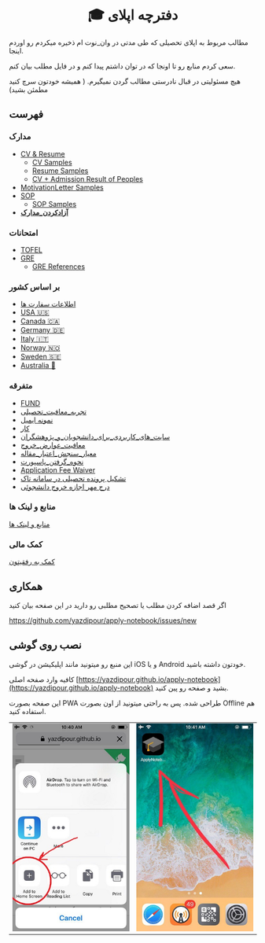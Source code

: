 ﻿<h1 align="center"> 🎓 دفترچه اپلای </h1>

مطالب مربوط به اپلای تحصیلی که طی مدتی در وان_نوت ام ذخیره میکردم رو اوردم اینجا.

سعی کردم منابع رو تا اونجا که در توان داشتم پیدا کنم و در فایل مطلب بیان کنم.

هیچ مسئولیتی در قبال نادرستی مطالب گردن نمیگیرم. ( همیشه خودتون سرچ کنید مطمئن بشید)

## فهرست

### مدارک

* [CV & Resume](Documents/RESUME.md)
    * [CV Samples](https://github.com/yazdipour/apply-notebook/tree/master/Documents/CV_Sample)
    * [Resume Samples](https://github.com/yazdipour/apply-notebook/tree/master/Documents/Resume_Sample)
    * [CV + Admission Result of Peoples](https://github.com/yazdipour/apply-notebook/tree/master/Documents/Profiles)
* [MotivationLetter Samples](https://github.com/yazdipour/apply-notebook/tree/master/Documents/MotivationLetter)
* [SOP](Documents/SOP.md)
    * [SOP Samples](https://github.com/yazdipour/apply-notebook/tree/master/Documents/SOP_Sample)
* [**آزادکردن_مدارک**](Documents/آزادکردن_مدارک.md)

### امتحانات

* [TOFEL](Exams/TOFEL.md)
* [GRE](Exams/GRE.md)
    * [GRE References](https://github.com/yazdipour/apply-notebook/tree/master/Exams)

### بر اساس کشور

* [اطلاعات سفارت ها](_/EmbassyInfo.md)
* [USA 🇺🇸](Countries/USA/README.md)
* [Canada 🇨🇦](Countries/Canada/README.md)
* [Germany 🇩🇪](Countries/Germany/README.md)
* [Italy 🇮🇹](Countries/Italy/README.md)
* [Norway 🇳🇴](Countries/Norway/README.md)
* [Sweden 🇸🇪](Countries/Sweden/README.md)
* [Australia 🦘](Countries/Australia/README.md)

### متفرقه

* [FUND](_/FUND_SITES.md)
* [تجربه_معافیت_تحصیلی](https://github.com/yazdipour/apply-notebook/raw/master/_/تجربه_معافیت_تحصیلی.png)
* [نمونه ایمیل](_/Mail.md)
* [کار](_/Job_Fund.md)
* [سایت_های_کاربردی_برای_دانشجویان_و_پژوهشگران](_/سایت_های_کاربردی_برای_دانشجویان_و_پژوهشگران.md)
* [معافیت_عوارض_خروج](_/معافیت_عوارض_خروج.md)
* [معیار_سنجش_اعتبار_مقاله](_/معیار_سنجش_اعتبار_مقاله.md)
* [نحوه_گرفتن_پاسپورت](_/نحوه_گرفتن_پاسپورت.md)
* [Application Fee Waiver](_/fee_waiver.md)
* [تشکیل پرونده تحصیلی در سامانه تاک](http://econsulate.mfa.ir/index.aspx?fkeyid=&siteid=452&pageid=22755)
* [درج مهر اجازه خروج دانشجوئی](http://econsulate.mfa.ir/index.aspx?fkeyid=&siteid=452&pageid=22754)

### منابع و لینک ها

[منابع و لینک ها](_/ref.md)

### کمک مالی

[کمک به رفقیتون](https://yazdipour.github.io/donate/)

## همکاری

اگر قصد اضافه کردن مطلب یا تصحیح مطلبی رو دارید در این صفحه بیان کنید

https://github.com/yazdipour/apply-notebook/issues/new

## نصب روی گوشی

این منبع رو میتونید مانند اپلیکیشن در گوشی iOS و یا Android خودتون داشته باشید.

کافیه وارد صفحه اصلی [https://yazdipour.github.io/apply-notebook](https://yazdipour.github.io/apply-notebook) بشید و صفحه رو پین کنید.

این صفحه بصورت PWA طراحی شده. پس به راحتی میتونید از اون بصورت Offline هم استفاده کنید.

| ||
|-|-|
|![pwa ios](./assets/ios2.jpg) | ![pwa ios](./assets/ios1.jpg)
